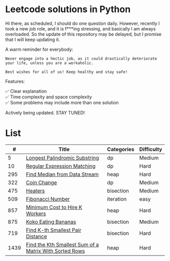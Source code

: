 # Leetcode solutions in Python

Hi there, as scheduled, I should do one question daily. However, recently I took a new job role, and it is f***ing stressing, and basically I am always overloaded. So the update of this repository may be delayed, but I promise that I will keep updating it.

A warm reminder for everybody:

    Never engage into a hectic job, as it could drastically deteriorate your life, unless you are a workaholic.

    Best wishes for all of us! Keep healthy and stay safe!

Features:

✅ Clear explanation<br>
✅ Time complexity and space complexity<br>
✅ Some problems may include more than one solution

Actively being updated. STAY TUNED!

# List

| # | Title | Categories | Difficulty|
| --------- | ------- |------- |------- |
| 5 | [Longest Palindromic Substring](algorithms/0005.md) | dp | Medium|
| 10 | [Regular Expression Matching](algorithms/0010.md) | dp | Hard|
| 295 | [Find Median from Data Stream](algorithms/0295-Find-Median-from-Data-Stream.md) | heap | Hard|
| 322 | [Coin Change](algorithms/0322.md) | dp | Medium |
| 475 | [Heaters](algorithms/0475.md) | bisection | Medium|
| 509 | [Fibonacci Number](algorithms/0509.md) | iteration | easy|
| 857 | [Minimum Cost to Hire K Workers](algorithms/0857-Minimum-Cost-to-Hire-K-Workers.md) | heap | Hard|
| 875 | [Koko Eating Bananas](algorithms/0875.md) | bisection | Medium|
| 719 | [Find K-th Smallest Pair Distance](algorithms/0719.md) | bisection | Hard|
|1439 | [Find the Kth Smallest Sum of a Matrix With Sorted Rows](algorithms/1439.md) | heap | Hard|
